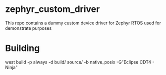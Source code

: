 # zephyr_custom_driver
This repo contains a dummy custom device driver for Zephyr RTOS used for demonstrate purposes

# Building
west build -p always -d build/ source/ -b native_posix -G"Eclipse CDT4 - Ninja"
